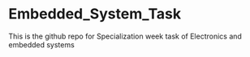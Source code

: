 # Embedded_System_Task
This is the github repo for Specialization week task of Electronics and embedded systems
